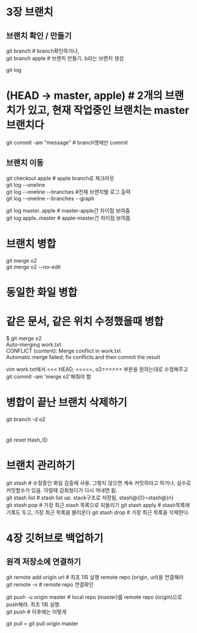 # 3장 브랜치  
## 브랜치 확인 / 만들기  
git branch # branch확인하거나,   
git branch apple # 브랜치 만들기. b라는 브랜치 생성  

git log  
# (HEAD -> master, apple) # 2개의 브랜치가 있고, 현재 작업중인 브랜치는 master브랜치다  

git commit -am "message" # branch명에만 commit  

## 브랜치 이동  
git checkout apple # apple branch로 체크아웃  
git log --oneline  
git log --oneline --branches #전체 브랜치별 로그 출력  
git log --oneline --branches --graph  

git log master..apple # master-apple간 차이점 보여줌  
git log apple..master # apple-master간 차이점 보여줌  

# 브랜치 병합  
git merge o2   
git merge o2 --no-edit  

# 동일한 화일 병합  


# 같은 문서, 같은 위치 수정했을때 병합  
$ git merge o2   
Auto-merging work.txt  
CONFLICT (content): Merge conflict in work.txt  
Automatic merge failed; fix conflicts and then commit the result  

vim work.txt에서 <<< HEAD, =====, o2>>>>>> 부분을 원하는대로 수정해주고 git commit -am 'merge o2'해줘야 함  

# 병합이 끝난 브랜치 삭제하기  
git branch -d o2  

# 
git reset Hash_ID  

# 브랜치 관리하기
git stash # 수정중인 화일 감출때 사용. 그렇지 않으면 계속 커밋하라고 하거나, 실수로 커밋할수가 있음. 이럴때 감춰뒀다가 다시 꺼내면 됨.  
git stash list # stash list up. stack구조로 저장됨. stash@{0}~stash@{n}  
git stash pop # 가장 최근 stash 목록으로 되돌리기
git stash apply # stash목록에 기록도 두고, 가장 최근 목록을 불러온다
git stash drop # 가장 최근 목록을 삭제한다.

# 4장 깃허브로 백업하기  
## 원격 저장소에 연결하기  
git remote add origin url  # 최초 1회 실행 remote repo (origin, url)을 연결해라  
git remote -v   # remote repo 연결확인  

git push -u origin master  # local repo (master)를 remote repo (origin)으로 push해라. 최초 1회 실행.  
git push # 이후에는 이렇게  

git pull = git pull origin master
